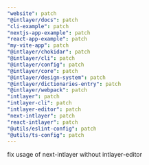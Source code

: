 ```yaml
---
"website": patch
"@intlayer/docs": patch
"cli-example": patch
"nextjs-app-example": patch
"react-app-example": patch
"my-vite-app": patch
"@intlayer/chokidar": patch
"@intlayer/cli": patch
"@intlayer/config": patch
"@intlayer/core": patch
"@intlayer/design-system": patch
"@intlayer/dictionaries-entry": patch
"@intlayer/webpack": patch
"intlayer": patch
"intlayer-cli": patch
"intlayer-editor": patch
"next-intlayer": patch
"react-intlayer": patch
"@utils/eslint-config": patch
"@utils/ts-config": patch
---
```


fix usage of next-intlayer without intlayer-editor
